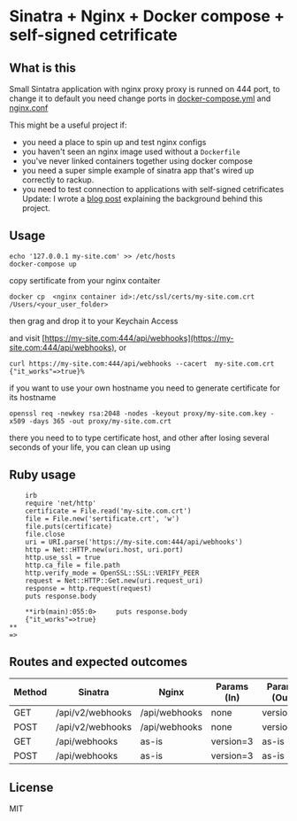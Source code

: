 # Sinatra + Nginx + Docker compose + self-signed cetrificate

## What is this

Small Sintatra application with nginx proxy
proxy is runned on 444 port, to change it to default you need change ports in [docker-compose.yml](https://github.com/pereslop/self-signed-sinatra/blob/79f60069acc6dc92b8080874fe632e6066fbfe32/docker-compose.yml#L17) and [nginx.conf](https://github.com/pereslop/self-signed-sinatra/blob/79f60069acc6dc92b8080874fe632e6066fbfe32/proxy/nginx.conf#L13)

This might be a useful project if:

- you need a place to spin up and test nginx configs
- you haven't seen an nginx image used without a `Dockerfile`
- you've never linked containers together using docker compose
- you need a super simple example of sinatra app that's wired up correctly to rackup.
- you need to test connection to applications with self-signed cetrificates
Update: I wrote a [blog post](https://booyaa.wtf/2018/sketchpad-project-sinatra-nginx-docker-compose/) explaining the background behind this project.

## Usage

```shell
echo '127.0.0.1 my-site.com' >> /etc/hosts
docker-compose up
```
copy sertificate from your nginx contaiter
```shell
docker cp  <nginx container id>:/etc/ssl/certs/my-site.com.crt /Users/<your_user_folder>
```
then grag and drop it to your Keychain Access

and visit [https://my-site.com:444/api/webhooks](https://my-site.com:444/api/webhooks), or
```shell
curl https://my-site.com:444/api/webhooks --cacert  my-site.com.crt
{"it_works"=>true}%
```

if you want to use your own hostname you need to generate certificate for its hostname
```shell
openssl req -newkey rsa:2048 -nodes -keyout proxy/my-site.com.key -x509 -days 365 -out proxy/my-site.com.crt
```
there you need to to type certificate host, and other 
after losing several seconds of your life, you can clean up using

## Ruby usage
```shell
    irb
    require 'net/http'
    certificate = File.read('my-site.com.crt') 
    file = File.new('sertificate.crt', 'w')
    file.puts(certificate)
    file.close
    uri = URI.parse('https://my-site.com:444/api/webhooks')
    http = Net::HTTP.new(uri.host, uri.port)
    http.use_ssl = true
    http.ca_file = file.path
    http.verify_mode = OpenSSL::SSL::VERIFY_PEER
    request = Net::HTTP::Get.new(uri.request_uri)
    response = http.request(request)
    puts response.body
    
    **irb(main):055:0>     puts response.body
    {"it_works"=>true}
**
=> 
```
## Routes and expected outcomes

| Method | Sinatra          | Nginx         | Params (In) | Params (Out) |
|--------|------------------|---------------|-------------|--------------|
| GET    | /api/v2/webhooks | /api/webhooks | none        | version=2    |
| POST   | /api/v2/webhooks | /api/webhooks | none        | version=2    |
| GET    | /api/webhooks    | as-is         | version=3   | as-is        |
| POST   | /api/webhooks    | as-is         | version=3   | as-is        |

## License

MIT
